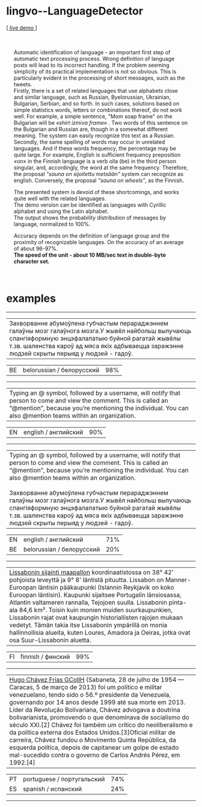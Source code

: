 # lingvo--LanguageDetector

<a target="_blank" href="http://ldt.apphb.com/index.html">[ live demo ]</a>

<div style="padding: 20px">
                        <p>
						    Automatic identification of language - an important first step of automatic text processing process.
                            Wrong definition of language posts will lead to its incorrect handling.
                            If the problem seeming simplicity of its practical implementation is not so obvious.
                            This is particularly evident in the processing of short messages, such as the tweets.
                            <br>
						    Firstly, there is a set of related languages ​​that use alphabets close and similar language, such as Russian, Byelorussian, Ukrainian, Bulgarian, Serbian, and so forth.
                            In such cases, solutions based on simple statistics words, letters or combinations thereof, do not work well.
                            For example, a simple sentence, "Mom soap frame" on the Bulgarian will be <i> «shirt izmiva frame» </i>.
                            Two words of this sentence on the Bulgarian and Russian are, though in a somewhat different meaning.
                            The system can easily recognize this text as a Russian.
                            <br>
						    Secondly, the same spelling of words may occur in unrelated languages.
                            And if these words frequency, the percentage may be quite large.
                            For example, English is sufficient frequency preposition <i> «on» </i> in the Finnish language is a verb olla (be) in the third person singular, and, accordingly, the word at the same frequency.
                            Therefore, the proposal <i>"sauna on sijoitettu metsään"</i> system can recognize as english.
						    Conversely, the proposal <i>"sauna on wheels"</i>, as the Finnish.
                            </p><p>
						    The presented system is devoid of these shortcomings, and works quite well with the related languages.
						    <br>
						    The demo version can be identified as languages with Cyrillic alphabet and using the Latin alphabet.                            
						    <br>
						    The output shows the probability distribution of messages by language, normalized to 100%.
						    </p><p>
						    Accuracy depends on the definition of language group and the proximity of recognizable languages.
                            On the accuracy of an average of about 96-97%.
						    <br>
						    <b>The speed of the unit - about 10 MB/sec text in double-byte character set.</b>
                        </p>			
                    </div>
		    
# examples
<hr/>
<table><tr><td>
Захворванне абумоўлена губчастым перараджэннем галаўны мозг галаўнога мозга.У жывёл найбольш вылучаюць спангіяформную энцэфалапатыю буйной рагатай жывёлы т.зв. шаленства кароў ад мяса якіх адбываецца заражэнне людзей скрыты перыяд у людзей - гадоў.
</td></tr></table>
<table><tr><td>BE</td><td>belorussian / белорусский</td><td>98%</td></tr></table>
<hr/>
<table><tr><td>
Typing an @ symbol, followed by a username, will notify that person to come and view the comment. This is called an “@mention”, because you’re mentioning the individual. You can also @mention teams within an organization.
</td></tr></table>
<table><tr><td>  EN  </td><td>  english / английский  </td><td>  90%  </td></tr></table>
<hr/>
<table><tr><td>
Typing an @ symbol, followed by a username, will notify that person to come and view the comment. This is called an “@mention”, because you’re mentioning the individual. You can also @mention teams within an organization.
<br/><br/>
Захворванне абумоўлена губчастым перараджэннем галаўны мозг галаўнога мозга.У жывёл найбольш вылучаюць спангіяформную энцэфалапатыю буйной рагатай жывёлы т.зв. шаленства кароў ад мяса якіх адбываецца заражэнне людзей скрыты перыяд у людзей - гадоў.
</td></tr></table>
<table>
                            <tbody><tr><td>EN</td><td>english / английский</td><td>71%</td></tr><tr><td>BE</td><td>belorussian / белорусский</td><td>20%</td></tr></tbody>
                        </table>
<hr/>			

<table><tr><td>
<a href="https://fi.wikipedia.org/wiki/Lissabon" target="_blank">Lissabonin sijainti maapallon</a> koordinaatistossa on 38° 42' pohjoista leveyttä ja 9° 8' läntistä pituutta. Lissabon on Manner-Euroopan läntisin pääkaupunki (Islannin Reykjavik on koko Euroopan läntisin). Kaupunki sijaitsee Portugalin länsiosassa, Atlantin valtameren rannalla, Tejojoen suulla. Lissabonin pinta-ala 84,6 km². Toisin kuin monien muiden suurkaupunkien, Lissabonin rajat ovat kaupungin historiallisten rajojen mukaan vedetyt. Tämän takia itse Lissabonin ympärillä on monia hallinnollisia alueita, kuten Loures, Amadora ja Oeiras, jotka ovat osa Suur-Lissabonin aluetta.
</td></tr></table>
<table>
                            <tbody><tr><td>FI</td><td>finnish / финский</td><td>99%</td></tr></tbody>
                        </table>
<hr/>			
<table><tr><td>
<a href="https://pt.wikipedia.org/wiki/Hugo_Ch%C3%A1vez" target="_blank">Hugo Chávez Frías GColIH</a> (Sabaneta, 28 de julho de 1954  — Caracas, 5 de março de 2013) foi um político e militar venezuelano, tendo sido o 56.º presidente da Venezuela, governando por 14 anos desde 1999 até sua morte em 2013. Líder da Revolução Bolivariana, Chávez advogava a doutrina bolivarianista, promovendo o que denominava de socialismo do século XXI.[2] Chávez foi também um crítico do neoliberalismo e da política externa dos Estados Unidos.[3]Oficial militar de carreira, Chávez fundou o Movimento Quinta República, da esquerda política, depois de capitanear um golpe de estado mal-sucedido contra o governo de Carlos Andrés Pérez, em 1992.[4]
</td></tr></table>
<table>
                            <tbody><tr><td>PT</td><td>portuguese / португальский</td><td>74%</td></tr><tr><td>ES</td><td>spanish / испанский</td><td>24%</td></tr></tbody>
                        </table>
<hr/>			
